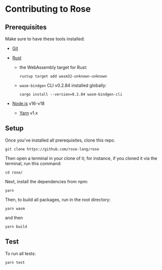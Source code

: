 # Contributing to Rose

## Prerequisites

Make sure to have these tools installed:

- [Git](https://git-scm.com/downloads)

- [Rust](https://www.rust-lang.org/tools/install)

  - the WebAssembly target for Rust:

    ```
    rustup target add wasm32-unknown-unknown
    ```

  - `wasm-bindgen` CLI v0.2.84 installed globally:

    ```
    cargo install --version=0.2.84 wasm-bindgen-cli
    ```

- [Node.js](https://nodejs.org/en/download) v16-v18

  - [Yarn](https://classic.yarnpkg.com/lang/en/docs/install) v1.x

## Setup

Once you've installed all prerequisites, clone this repo.

```
git clone https://github.com/rose-lang/rose
```

Then open a terminal in your clone of it; for instance, if you cloned it via the terminal, run this command:

```
cd rose/
```

Next, install the dependencies from npm:

```
yarn
```

Then, to build all packages, run in the root directory:

```
yarn wasm
```

and then

```
yarn build
```

## Test

To run all tests:

```
yarn test
```
